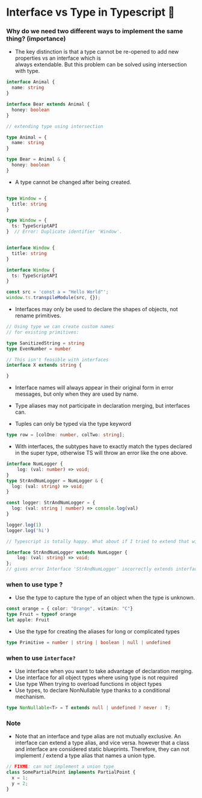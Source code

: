 
# Interface vs Type in Typescript  📕

### Why do we need two different ways to implement the same thing?  (importance)
- The key distinction is that a type cannot be re-opened to add new properties vs an interface which is     
  always extendable. But this problem can be solved using intersection with type.

```ts
interface Animal {
  name: string
}

interface Bear extends Animal {
  honey: boolean
}

// extending type using intersection

type Animal = {
  name: string
}

type Bear = Animal & { 
  honey: boolean 
}
```
- A type cannot be changed after being created.

```ts

type Window = {
  title: string
}

type Window = {
  ts: TypeScriptAPI 
}  // Error: Duplicate identifier 'Window'.


interface Window {
  title: string
}

interface Window {
  ts: TypeScriptAPI
}

const src = 'const a = "Hello World"';
window.ts.transpileModule(src, {});
```

- Interfaces may only be used to declare the shapes of objects, not rename primitives.

```ts
// Using type we can create custom names
// for existing primitives:

type SanitizedString = string
type EvenNumber = number

// This isn't feasible with interfaces
interface X extends string {

}
```
- Interface names will always appear in their original form in error messages, but only when they are used by name.

- Type aliases may not participate in declaration merging, but interfaces can.

- Tuples can only be typed via the type keyword

```ts
type row = [colOne: number, colTwo: string];
```

- With interfaces, the subtypes have to exactly match the types declared in the super type, otherwise TS will throw an error like the one above.

```ts
interface NumLogger { 
    log: (val: number) => void;
}
type StrAndNumLogger = NumLogger & { 
  log: (val: string) => void;
}

const logger: StrAndNumLogger = {
  log: (val: string | number) => console.log(val)
}

logger.log(1)
logger.log('hi')

// Typescript is totally happy. What about if I tried to extend that with interface

interface StrAndNumLogger extends NumLogger { 
    log: (val: string) => void; 
};
// gives error Interface 'StrAndNumLogger' incorrectly extends interface 'NumLogger'

```

### when to use type ?

- Use the type to capture the type of an object when the type is unknown.
```ts
const orange = { color: "Orange", vitamin: "C"}
type Fruit = typeof orange
let apple: Fruit
```

- Use the type for creating the aliases for long or complicated types
```ts
type Primitive = number | string | boolean | null | undefined
```

### when to use `interface?`

- Use interface when you want to take advantage of declaration merging.
- Use interface for all object types where using type is not required
- Use type When trying to overload functions in object types
- Use types, to declare NonNullable type thanks to a conditional mechanism.

```ts
type NonNullable<T> = T extends null | undefined ? never : T;
```


### Note
- Note that an interface and type alias are not mutually exclusive. An interface can extend a type alias, 
  and vice versa. however that a class and interface are considered static blueprints. Therefore, they can 
  not implement / extend a type alias that names a union type.

```ts
// FIXME: can not implement a union type
class SomePartialPoint implements PartialPoint {
  x = 1;
  y = 2;
}
```



